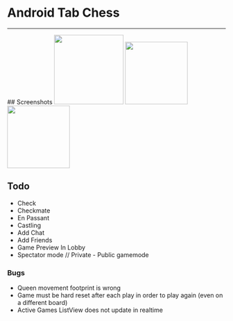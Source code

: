 # Android Tab Chess

<hr>
## Screenshots

<img src="https://github.com/simplegr33n/android-tab-chess/blob/master/screenshots/tablet0001.jpg" width="160">
<img src="https://github.com/simplegr33n/android-tab-chess/blob/master/screenshots/phone0003.jpg" width="144">
<img src="https://github.com/simplegr33n/android-tab-chess/blob/master/screenshots/phone0004.jpg" width="144">

## Todo
* Check
* Checkmate
* En Passant
* Castling
* Add Chat
* Add Friends
* Game Preview In Lobby
* Spectator mode // Private - Public gamemode

### Bugs
* Queen movement footprint is wrong
* Game must be hard reset after each play in order to play again (even on a different board)
* Active Games ListView does not update in realtime



